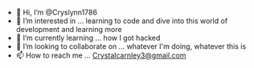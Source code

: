 - 👋 Hi, I’m @Cryslynn1786
- 👀 I’m interested in ... learning to code and dive into this world of development and learning more 
- 🌱 I’m currently learning ... how I got hacked
- 💞️ I’m looking to collaborate on ... whatever I'm doing,  whatever this is
- 📫 How to reach me ... Crystalcarnley3@gmail.com

<!---
Cryslynn1786/Cryslynn1786 is a ✨ special ✨ repository because its `README.md` (this file) appears on your GitHub profile.
You can click the Preview link to take a look at your changes.
--->
